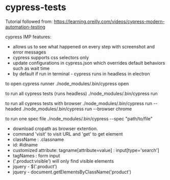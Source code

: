 # cypress-tests
Tutorial followed from: https://learning.oreilly.com/videos/cypress-modern-automation-testing

cypress IMP features:
- allows us to see what happened on every step with screenshot and error messages 
- cypress supports css selectors only
- update configurations in cypress.json which overrides default behaviors such as wait time
- by default if run in terminal - cypress runs in headless in electron

to open cypress runner
./node_modules/.bin/cypress open

to run all cypress tests (runs headless)
./node_modules/.bin/cypress run

to run all cypress tests with browser
./node_modules/.bin/cypress run --headed
./node_modules/.bin/cypress run --browser chrome

to run one spec file
./node_modules/.bin/cypress --spec "path/to/file"

- download cropath as browser extention.
- command 'visit' to visit URL and 'get' to get element
- className : .classname
- id: #idname
- customized attribute: tagname[attribute=value] : input[type='search']
- tagNames : form input
- ('.product:visible') will only find visible elements
- jquery - $('.product')
- jquery - document.getElementsByClassName('product')


